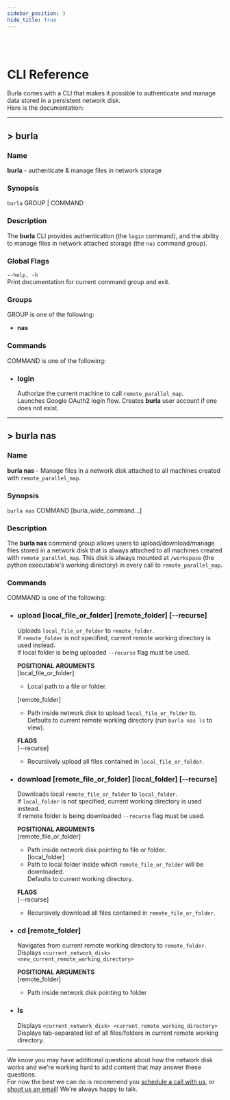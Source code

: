 ```yaml
---
sidebar_position: 3
hide_title: True
---
```

<br></br>

# CLI Reference

Burla comes with a CLI that makes it possible to authenticate and manage data stored in a persistent network disk.  
Here is the documentation:

---

## > burla

### Name
**burla** - authenticate & manage files in network storage

### Synopsis
`burla` GROUP | COMMAND

### Description
The **burla** CLI provides authentication (the `login` command), and the ability to manage files in network attached storage (the `nas` command group).

### Global Flags
`--help, -h`  
Print documentation for current command group and exit.

### Groups
GROUP is one of the following:
- **nas**

### Commands
COMMAND is one of the following:
- ### login  

  Authorize the current machine to call `remote_parallel_map`.  
  Launches Google OAuth2 login flow. Creates **burla** user account if one does not exist.

---

## > burla nas

### Name
**burla nas** - Manage files in a network disk attached to all machines created with `remote_parallel_map`.

### Synopsis
`burla nas` COMMAND [burla_wide_command...]

### Description
The **burla nas** command group allows users to upload/download/manage files stored in a network disk that is always attached to all machines created with `remote_parallel_map`. This disk is always mounted at `/workspace` (the python executable's working directory) in every call to `remote_parallel_map`.

### Commands
COMMAND is one of the following:

- ### upload [local_file_or_folder] [remote_folder] [--recurse]  

  Uploads `local_file_or_folder` to `remote_folder`.  
  If `remote_folder` is not specified, current remote working directory is used instead.  
  If local folder is being uploaded `--recurse` flag must be used.  

  **POSITIONAL ARGUMENTS**  
  [local_file_or_folder]  
  - Local path to a file or folder.  

  [remote_folder]  
  - Path inside network disk to upload `local_file_or_folder` to.  
    Defaults to current remote working directory (run `burla nas ls` to view).  

  **FLAGS**  
  [--recurse]  
  - Recursively upload all files contained in `local_file_or_folder`.

- ### download [remote_file_or_folder] [local_folder] [--recurse]  

  Downloads local `remote_file_or_folder` to `local_folder`.  
  If `local_folder` is not specified, current working directory is used instead.  
  If remote folder is being downloaded `--recurse` flag must be used.  

  **POSITIONAL ARGUMENTS**  
  [remote_file_or_folder]  
  - Path inside network disk pointing to file or folder.  
  [local_folder]  
  - Path to local folder inside which `remote_file_or_folder` will be downloaded.  
    Defaults to current working directory.  
  
  **FLAGS**  
  [--recurse]  
  - Recursively download all files contained in `remote_file_or_folder`.

- ### cd [remote_folder]  

  Navigates from current remote working directory to `remote_folder`.  
  Displays `<current_network_disk> <new_current_remote_working_directory>`  

  **POSITIONAL ARGUMENTS**  
  [remote_folder]
  - Path inside network disk pointing to folder

- ### ls  

  Displays `<current_network_disk> <current_remote_working_directory>`  
  Displays tab-separated list of all files/folders in current remote working directory.

---

We know you may have additional questions about how the network disk works and we're working hard to add content that may answer these questions.  
For now the best we can do is recommend you [schedule a call with us](https://cal.com/jakez/burla/), or [shoot us an email](mailto:jake@burla.dev)! We're always happy to talk.